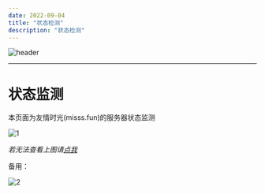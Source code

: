 ```yaml
---
date: 2022-09-04
title: "状态检测"
description: "状态检测"
---
```


![header](/images/header.png)

---

# 状态监测

本页面为友情时光(misss.fun)的服务器状态监测

![1](http://tietu.zuimc.com/server.php?hostname=%E5%8F%8B%E6%83%85%E6%97%B6%E5%85%89&host=misss.fun&port=25565&motd=Misss.fun-Network|一场从零开始的旅行&line=3&srv=1)

*若无法查看上图请[点我](http://tietu.zuimc.com/server.php?hostname=%E5%8F%8B%E6%83%85%E6%97%B6%E5%85%89&host=misss.fun&port=25565&motd=Misss.fun%20Network%20|%20%E4%B8%80%E5%9C%BA%E4%BB%8E%E9%9B%B6%E5%BC%80%E5%A7%8B%E7%9A%84%E6%97%85%E8%A1%8C&line=3&srv=1)*

备用：

![2](https://list.fansmc.com/mc/3141.png)
